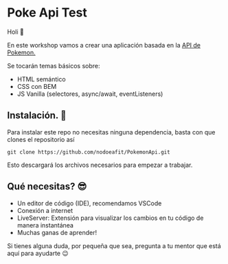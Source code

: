 # Poke Api Test

Holi 🤗

En este workshop vamos a crear una aplicación basada en la [API de Pokemon.](https://pokeapi.co/)

Se tocarán temas básicos sobre:

- HTML semántico
- CSS con BEM
- JS Vanilla (selectores, async/await, eventListeners)

## Instalación. 🧪

Para instalar este repo no necesitas ninguna dependencia, basta con que clones el repositorio así

```shell
git clone https://github.com/nodoeafit/PokemonApi.git
```

Esto descargará los archivos necesarios para empezar a trabajar.

## Qué necesitas? 😎

- Un editor de código (IDE), recomendamos VSCode
- Conexión a internet
- LiveServer: Extensión para visualizar los cambios en tu código de manera instantánea
- Muchas ganas de aprender!

Si tienes alguna duda, por pequeña que sea, pregunta a tu mentor que está aquí para ayudarte 😉
